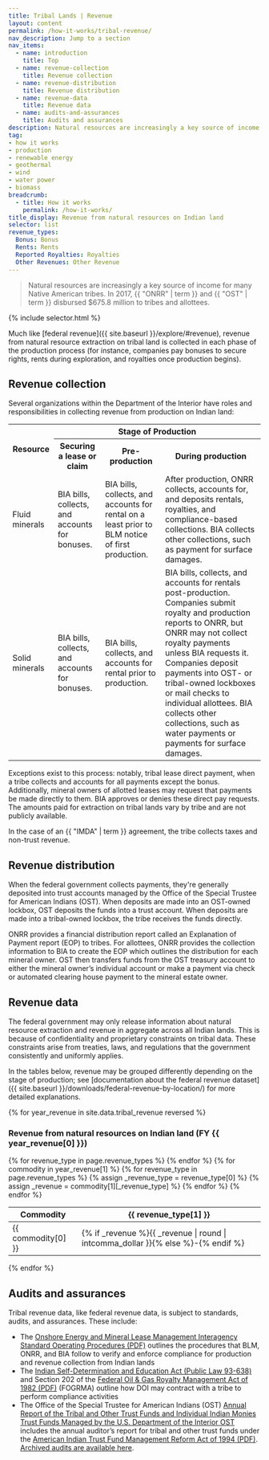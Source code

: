 ```yaml
---
title: Tribal Lands | Revenue
layout: content
permalink: /how-it-works/tribal-revenue/
nav_description: Jump to a section
nav_items:
  - name: introduction
    title: Top
  - name: revenue-collection
    title: Revenue collection
  - name: revenue-distribution
    title: Revenue distribution
  - name: revenue-data
    title: Revenue data
  - name: audits-and-assurances
    title: Audits and assurances
description: Natural resources are increasingly a key source of income for many Native American tribes.
tag:
- how it works
- production
- renewable energy
- geothermal
- wind
- water power
- biomass
breadcrumb:
  - title: How it works
    permalink: /how-it-works/
title_display: Revenue from natural resources on Indian land
selector: list
revenue_types:
  Bonus: Bonus
  Rents: Rents
  Reported Royalties: Royalties
  Other Revenues: Other Revenue
---
```


> Natural resources are increasingly a key source of income for many Native American tribes. In 2017, {{ "ONRR" | term }} and {{ "OST" | term }} disbursed $675.8 million to tribes and allottees.

{% include selector.html %}

Much like [federal revenue]({{ site.baseurl }}/explore/#revenue), revenue from natural resource extraction on tribal land is collected in each phase of the production process (for instance, companies pay bonuses to secure rights, rents during exploration, and royalties once production begins).

## Revenue collection

Several organizations within the Department of the Interior have roles and responsibilities in collecting revenue from production on Indian land:

<table class="article_table">
  <tbody>
    <tr>
      <th rowspan="2">Resource</th>
      <th colspan="3">Stage of Production</th>
    </tr>
    <tr>
      <th>Securing a lease or claim</th>
      <th>Pre-production</th>
      <th>During production</th>
    </tr>
    <tr>
      <td>Fluid minerals</td>
      <td>BIA bills, collects, and accounts for bonuses.</td>
      <td>BIA bills, collects, and accounts for rental on a least prior to BLM notice of first production.</td>
      <td>After production, ONRR collects, accounts for, and deposits rentals, royalties, and compliance-based collections. BIA collects other collections, such as payment for surface damages.</td>
    </tr>
    <tr>
      <td>Solid minerals</td>
      <td>BIA bills, collects, and accounts for bonuses.</td>
      <td>BIA bills, collects, and accounts for rental prior to production.</td>
      <td>BIA bills, collects, and accounts for rentals post-production. Companies submit royalty and production reports to ONRR, but ONRR may not collect royalty payments unless BIA requests it. Companies deposit payments into OST- or tribal-owned lockboxes or mail checks to individual allottees. BIA collects other collections, such as water payments or payments for surface damages.</td>
    </tr>
  </tbody>
</table>

Exceptions exist to this process: notably, tribal lease direct payment, when a tribe collects and accounts for all payments except the bonus. Additionally, mineral owners of allotted leases may request that payments be made directly to them. BIA approves or denies these direct pay requests. The amounts paid for extraction on tribal lands vary by tribe and are not publicly available.

In the case of an {{ "IMDA" | term }} agreement, the tribe collects taxes and non-trust revenue.

## Revenue distribution

When the federal government collects payments, they're generally deposited into trust accounts managed by the Office of the Special Trustee for American Indians (OST). When deposits are made into an OST-owned lockbox, OST deposits the funds into a trust account. When deposits are made into a tribal-owned lockbox, the tribe receives the funds directly.

ONRR provides a financial distribution report called an Explanation of Payment report (EOP) to tribes. For allottees, ONRR provides the collection information to BIA to create the EOP which outlines the distribution for each mineral owner. OST then transfers funds from the OST treasury account to either the mineral owner’s individual account or make a payment via check or automated clearing house payment to the mineral estate owner.

## Revenue data

The federal government may only release information about natural resource extraction and revenue in aggregate across all Indian lands. This is because of confidentiality and proprietary constraints on tribal data. These constraints arise from treaties, laws, and regulations that the government consistently and uniformly applies.

In the tables below, revenue may be grouped differently depending on the stage of production; see [documentation about the federal revenue dataset]({{ site.baseurl }}/downloads/federal-revenue-by-location/) for more detailed explanations.

{% for year_revenue in site.data.tribal_revenue reversed %}

### Revenue from natural resources on Indian land (FY {{ year_revenue[0] }})

<table class="table-basic u-margin-top u-margin-bottom">
  <thead>
    <tr>
      <th>Commodity</th>
      {% for revenue_type in page.revenue_types %}
      <th>{{ revenue_type[1] }}</th>
      {% endfor %}
    </tr>
  </thead>
  <tbody>
  {% for commodity in year_revenue[1] %}
    <tr>
      <td>{{ commodity[0] }}</td>
      {% for revenue_type in page.revenue_types %}
        {% assign _revenue_type = revenue_type[0] %}
        {% assign _revenue = commodity[1][_revenue_type] %}
      <td class="numeric">{% if _revenue %}{{ _revenue | round | intcomma_dollar }}{% else %}-{% endif %}</td>
      {% endfor %}
    </tr>
  {% endfor %}
  </tbody>
</table>
{% endfor %}

## Audits and assurances

Tribal revenue data, like federal revenue data, is subject to standards, audits, and assurances. These include:

- The [Onshore Energy and Mineral Lease Management Interagency Standard Operating Procedures (PDF)](https://www.onrr.gov/about/pdfdocs/FINAL%20Interagency%20SOP%20-%2009-23-13.pdf) outlines the procedures that BLM, ONRR, and BIA follow to verify and enforce compliance for production and revenue collection from Indian lands
- The [Indian Self-Determination and Education Act (Public Law 93-638)](https://www.doi.gov/ost/tribal_beneficiaries/contracting) and Section 202 of the [Federal Oil & Gas Royalty Management Act of 1982 (PDF)](https://www.boem.gov/uploadedFiles/BOEM/Oil_and_Gas_Energy_Program/Leasing/Outer_Continental_Shelf/Lands_Act_History/federal%20og%20royalty%20mgmt.pdf) (FOGRMA) outline how DOI may contract with a tribe to perform compliance activities
- The Office of the Special Trustee for American Indians (OST) [Annual Report of the Tribal and Other Trust Funds and Individual Indian Monies Trust Funds Managed by the U.S. Department of the Interior OST](https://www.doi.gov/ost) includes the annual auditor’s report for tribal and other trust funds under the [American Indian Trust Fund Management Reform Act of 1994 (PDF)](https://www.doi.gov/sites/doi.gov/files/migrated/ost/trust_documents/upload/American-IndianTrustFundManagementReformActof1994.pdf). [Archived audits are available here](https://www.doi.gov/ost/trust_documents/Annual-Audits).
